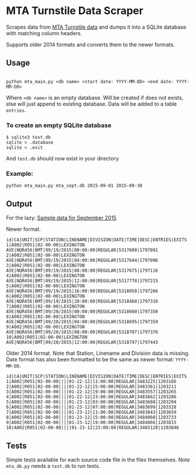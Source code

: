 # MTA Turnstile Data Scraper
Scrapes data from [MTA Turnstile data](http://web.mta.info/developers/turnstile.html) and dumps it into a SQLite database with matching column headers.

Supports older 2014 formats and converts them to the newer formats.

## Usage

```

python mta_main.py <db name> <start date: YYYY-MM-DD> <end date: YYYY-MM-DD>
```

Where `<db name>` is an empty database. Will be created if does not exists, else will just append to existing database. Data will be added to a table `entries`.

### To create an empty SQLite database

```
$ sqlite3 test.db 
sqlite > .database
sqlite > .exit
```

And `test.db` should now exist in your directory

### Example:

```
python mta_main.py mta_sept.db 2015-09-01 2015-09-30
```

## Output

For the lazy: [Sample data for September 2015](http://piratefsh.github.io/mta-turnstile-scraper/test/mta-turnstile-2015-sept.db)

Newer format.

```
id|CA|UNIT|SCP|STATION|LINENAME|DIVISION|DATE|TIME|DESC|ENTRIES|EXITS
1|A002|R051|02-00-00|LEXINGTON AVE|NQR456|BMT|09/19/2015|00:00:00|REGULAR|5317608|1797091
2|A002|R051|02-00-00|LEXINGTON AVE|NQR456|BMT|09/19/2015|04:00:00|REGULAR|5317644|1797096
3|A002|R051|02-00-00|LEXINGTON AVE|NQR456|BMT|09/19/2015|08:00:00|REGULAR|5317675|1797116
4|A002|R051|02-00-00|LEXINGTON AVE|NQR456|BMT|09/19/2015|12:00:00|REGULAR|5317778|1797215
5|A002|R051|02-00-00|LEXINGTON AVE|NQR456|BMT|09/19/2015|16:00:00|REGULAR|5318058|1797266
6|A002|R051|02-00-00|LEXINGTON AVE|NQR456|BMT|09/19/2015|20:00:00|REGULAR|5318468|1797316
7|A002|R051|02-00-00|LEXINGTON AVE|NQR456|BMT|09/20/2015|00:00:00|REGULAR|5318660|1797350
8|A002|R051|02-00-00|LEXINGTON AVE|NQR456|BMT|09/20/2015|04:00:00|REGULAR|5318695|1797359
9|A002|R051|02-00-00|LEXINGTON AVE|NQR456|BMT|09/20/2015|08:00:00|REGULAR|5318707|1797376
10|A002|R051|02-00-00|LEXINGTON AVE|NQR456|BMT|09/20/2015|12:00:00|REGULAR|5318797|1797443
```

Older 2014 format. Note that Station, Linename and Division data is missing. Date format has also been formatted to be the same as newer format: `YYYY-MM-DD`.

```
id|CA|UNIT|SCP|STATION|LINENAME|DIVISION|DATE|TIME|DESC|ENTRIES|EXITS
1|A002|R051|02-00-00||||01-22-12|11:00:00|REGULAR|3483225|1203166
2|A002|R051|02-00-00||||01-22-12|15:00:00|REGULAR|3483361|1203211
3|A002|R051|02-00-00||||01-22-12|19:00:00|REGULAR|3483557|1203265
4|A002|R051|02-00-00||||01-22-12|23:00:00|REGULAR|3483662|1203286
5|A002|R051|02-00-00||||01-23-12|03:00:00|REGULAR|3483688|1203294
6|A002|R051|02-00-00||||01-23-12|07:00:00|REGULAR|3483699|1203328
7|A002|R051|02-00-00||||01-23-12|11:00:00|REGULAR|3483843|1203659
8|A002|R051|02-00-00||||01-23-12|15:00:00|REGULAR|3484060|1203733
9|A002|R051|02-00-00||||01-23-12|19:00:00|REGULAR|3484866|1203815
10|A002|R051|02-00-00||||01-23-12|23:00:00|REGULAR|3485128|1203846
```

## Tests

Simple tests available for each source code file in the files themselves. Note `mta_db.py` needs a `test.db` to run tests.
